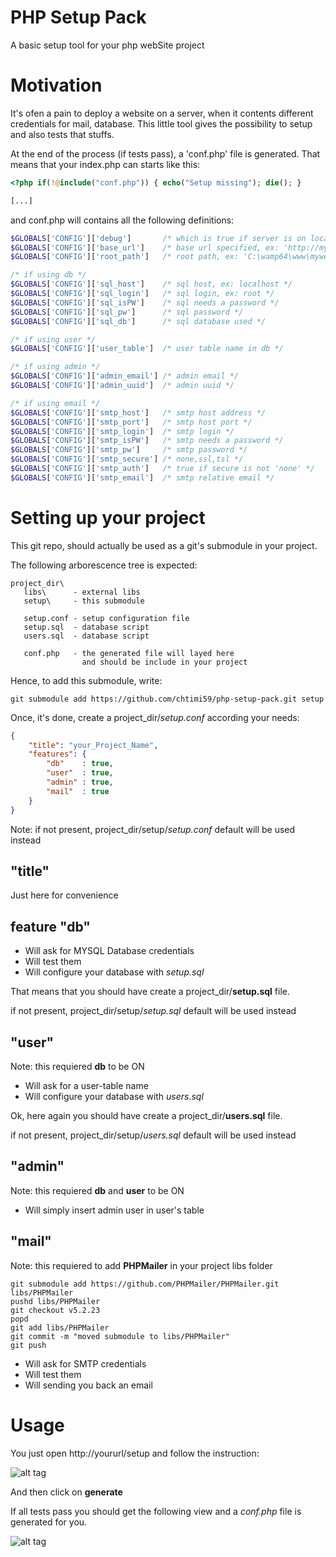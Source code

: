# PHP Setup Pack
A basic setup tool for your php webSite project

# Motivation
It's ofen a pain to deploy a website on a server, when it contents different credentials for mail, database.
This little tool gives the possibility to setup and also tests that stuffs.

At the end of the process (if tests pass), a 'conf.php' file is generated. That means that your index.php can starts like this:

```php
<?php if(!@include("conf.php")) { echo("Setup missing"); die(); }

[...]

```

and conf.php will contains all the following definitions:
```php
$GLOBALS['CONFIG']['debug']       /* which is true if server is on localhost */
$GLOBALS['CONFIG']['base_url']    /* base url specified, ex: 'http://mywebsite/main' */
$GLOBALS['CONFIG']['root_path']   /* root path, ex: 'C:\wamp64\www\mywebsite\main' */

/* if using db */
$GLOBALS['CONFIG']['sql_host']    /* sql host, ex: localhost */
$GLOBALS['CONFIG']['sql_login']   /* sql login, ex: root */
$GLOBALS['CONFIG']['sql_isPW']    /* sql needs a password */
$GLOBALS['CONFIG']['sql_pw']      /* sql password */
$GLOBALS['CONFIG']['sql_db']      /* sql database used */

/* if using user */
$GLOBALS['CONFIG']['user_table']  /* user table name in db */

/* if using admin */
$GLOBALS['CONFIG']['admin_email'] /* admin email */
$GLOBALS['CONFIG']['admin_uuid']  /* admin uuid */

/* if using email */
$GLOBALS['CONFIG']['smtp_host']   /* smtp host address */
$GLOBALS['CONFIG']['smtp_port']   /* smtp host port */
$GLOBALS['CONFIG']['smtp_login']  /* smtp login */
$GLOBALS['CONFIG']['smtp_isPW']   /* smtp needs a password */
$GLOBALS['CONFIG']['smtp_pw']     /* smtp password */
$GLOBALS['CONFIG']['smtp_secure'] /* none,ssl,tsl */
$GLOBALS['CONFIG']['smtp_auth']   /* true if secure is not 'none' */
$GLOBALS['CONFIG']['smtp_email']  /* smtp relative email */
```


# Setting up your project

This git repo, should actually be used as a git's submodule in your project.

The following arborescence tree is expected:

```
project_dir\
   libs\      - external libs
   setup\     - this submodule
   
   setup.conf - setup configuration file
   setup.sql  - database script
   users.sql  - database script
   
   conf.php   - the generated file will layed here
                and should be include in your project
```

Hence, to add this submodule, write:
```
git submodule add https://github.com/chtimi59/php-setup-pack.git setup
```

Once, it's done, create a project_dir/*setup.conf* according your needs:

```json
{
    "title": "your_Project_Name",
    "features": {
        "db"    : true,
        "user"  : true,
        "admin" : true,
        "mail"  : true
    }
}    
```
Note: if not present, project_dir/setup/*setup.conf* default will be used instead

## "title"
Just here for convenience

## feature "db"
- Will ask for MYSQL Database credentials
- Will test them
- Will configure your database with *setup.sql*

That means that you should have create a project_dir/**setup.sql** file.

if not present, project_dir/setup/*setup.sql* default will be used instead

## "user"
Note: this requiered **db** to be ON
- Will ask for a user-table name
- Will configure your database with *users.sql*

Ok, here again you should have create a project_dir/**users.sql** file.

if not present, project_dir/setup/*users.sql* default will be used instead

## "admin"
Note: this requiered **db** and **user** to be ON
- Will simply insert admin user in user's table

## "mail"
Note: this requiered to add **PHPMailer** in your project libs folder
```
git submodule add https://github.com/PHPMailer/PHPMailer.git libs/PHPMailer
pushd libs/PHPMailer
git checkout v5.2.23
popd
git add libs/PHPMailer
git commit -m "moved submodule to libs/PHPMailer"
git push
```
- Will ask for SMTP credentials
- Will test them
- Will sending you back an email

# Usage
You just open http://yoururl/setup and follow the instruction:

![alt tag](https://raw.githubusercontent.com/chtimi59/php-setup-pack/master/docs/page1.png)

And then click on **generate**

If all tests pass you should get the following view and a *conf.php* file is generated for you.

![alt tag](https://raw.githubusercontent.com/chtimi59/php-setup-pack/master/docs/page2.png)





